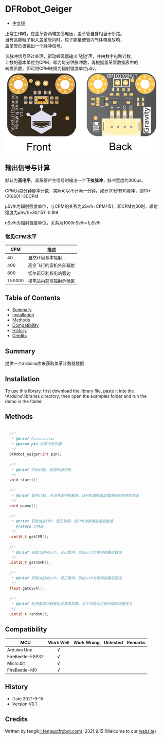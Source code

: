 # DFRobot_Geiger
* [中文版](./README_CN.md)

正常工作时，在盖革管两端加高电压，盖革管自身相当于断路。<br>
当有高能粒子射入盖革管内时，粒子能量使管内气体电离放电，<br>
盖革管负极输出一个脉冲信号。<br>

该脉冲信号经过处理，驱动蜂鸣器输出‘哒哒’声，并由数字电路计数。  <br>
计数的基本单位为CPM，即为每分钟脉冲数，再根据盖革管数据表中的<br>
转换系数，即可将CPM转换为辐射强度单位μSv。<br>
![正反面svg效果图](https://github.com/cdjq/DFRobot_Geiger/raw/master/resources/images/SEN0245svg1.png)

## 输出信号与计算

默认为**高电平**，盖革管产生信号时输出一个**下拉脉冲**，脉冲宽度约300μs。

CPM为每分钟脉冲计数，实际可以不计满一分钟，如计20秒有10脉冲，则10*(20/60)=30CPM

μSv/h为辐射强度单位，与CPM的关系为μSv/h=CPM/151，即CPM为30时，辐射强度为μSv/h=30/151=0.199

nSv/h为辐射强度单位，关系为1000nSv/h=1μSv/h
### 常见CPM水平

| CPM | 描述 |
| --- | ---- |
| 40 | 自然环境基本辐射 |
| 400 | 高空飞行的客机外部辐射 |
| 800 | 切尔诺贝利核电站旁边 |
| 150000 | 核电站内部高辐射危险区 |

## Table of Contents

* [Summary](#summary)
* [Installation](#installation)
* [Methods](#methods)
* [Compatibility](#compatibility)
* [History](#history)
* [Credits](#credits)

## Summary


提供一个arduino库来获取盖革计数器数据

## Installation

To use this library, first download the library file, paste it into the \Arduino\libraries directory, then open the examples folder and run the demo in the folder.

## Methods

```C++

  /*!
   * @brief Constructor
   * @param pin 外部中断引脚  
   */
  DFRobot_Geiger(int pin);

  /*!
   * @brief 开始计数，启用外部中断 
   */
  void start();
  
  /*!
   * @brief 暂停计数，关闭外部中断触发，CPM和辐射强度值保持在暂停前状态
   */
  void pause();
  
  /*!
   * @brief 获取当前CPM，若已暂停，则CPM为暂停前最后数值
     @return CPM值
   */
  uint16_t getCPM();
  
  /*!
   * @brief 获取当前nSv/h，若已暂停，则nSv/h为暂停前最后数值
   */
  uint16_t getnSvh();
  
  /*!
   * @brief 获取当前μSv/h，若已暂停，则μSv/h为暂停前最后数值
   */
  float getuSvh();
 
  /*!
   * @brief 利用盖革计数器生成真随机数，这个功能与之前的辐射测量无关
   */
  uint16_t random();
```

## Compatibility

MCU                | Work Well    | Work Wrong   | Untested    | Remarks
------------------ | :----------: | :----------: | :---------: | -----
Arduino Uno        |      √       |              |             | 
FireBeetle-ESP32        |      √       |              |             | 
Micro:bit        |      √       |              |             | 
FireBeetle-M0        |      √       |              |             | 


## History

- Date 2021-9-15
- Version V0.1


## Credits

Written by fengli(li.feng@dfrobot.com), 2021.9.15 (Welcome to our [website](https://www.dfrobot.com/))


